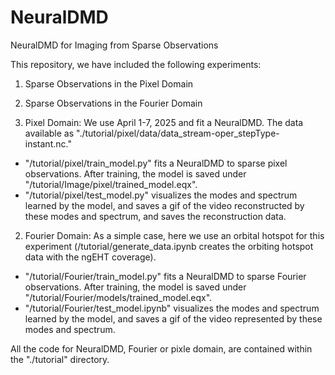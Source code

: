 # NeuralDMD
NeuralDMD for Imaging from Sparse Observations

This repository, we have included the following experiments:
1. Sparse Observations in the Pixel Domain
2. Sparse Observations in the Fourier Domain

1. Pixel Domain: We use April 1-7, 2025 and fit a NeuralDMD. The data available as "./tutorial/pixel/data/data_stream-oper_stepType-instant.nc."
- "/tutorial/pixel/train_model.py" fits a NeuralDMD to sparse pixel observations. After training, the model is saved under "/tutorial/Image/pixel/trained_model.eqx".
- "/tutorial/pixel/test_model.py" visualizes the modes and spectrum learned by the model, and saves a gif of the video reconstructed by these modes and spectrum, and saves the reconstruction data.

2. Fourier Domain: As a simple case, here we use an orbital hotspot for this experiment (/tutorial/generate_data.ipynb creates the orbiting hotspot data with the ngEHT coverage).
- "/tutorial/Fourier/train_model.py" fits a NeuralDMD to sparse Fourier observations. After training, the model is saved under "/tutorial/Fourier/models/trained_model.eqx".
- "/tutorial/Fourier/test_model.ipynb" visualizes the modes and spectrum learned by the model, and saves a gif of the video represented by these modes and spectrum.

All the code for NeuralDMD, Fourier or pixle domain, are contained within the "./tutorial" directory. 